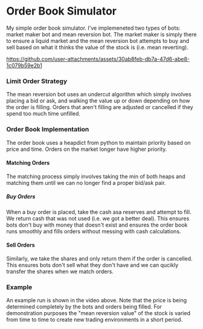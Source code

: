 # Order Book Simulator



My simple order book simulator. I've implemeneted two types of bots: market maker bot and mean reversion bot. The market maker is simply there to ensure a liquid market and the mean reversion bot attempts to buy and sell based on what it thinks the value of the stock is (i.e. mean reverting). 

https://github.com/user-attachments/assets/30ab8feb-db7a-47d6-abe8-1c079b59e2b1


### Limit Order Strategy
The mean reversion bot uses an undercut algorithm which simply involves placing a bid or ask, and walking the value up or down depending on how the order is filling. Orders that aren't filling are adjusted or cancelled if they spend too much time unfilled. 

### Order Book Implementation
The order book uses a heapdict from python to maintain priority based on price and time. Orders on the market longer have higher priority.

#### Matching Orders
The matching process simply involves taking the min of both heaps and matching them until we can no longer find a proper bid/ask pair. 

##### Buy Orders
When a buy order is placed, take the cash asa reserves and attempt to fill. We return cash that was not used (i.e. we got a better deal). This ensures bots don't buy with money that doesn't exist and ensures the order book runs smoothly and fills orders without messing with cash calculations. 

#### Sell Orders
Similarly, we take the shares and only return them if the order is cancelled. This ensures bots don't sell what they don't have and we can qucikly transfer the shares when we match orders.

### Example
An example run is shown in the video above. Note that the price is being determined completely by the bots and orders being filled. For demonstration purposes the "mean reversion value" of the stock is varied from time to time to create new trading environments in a short period. 



